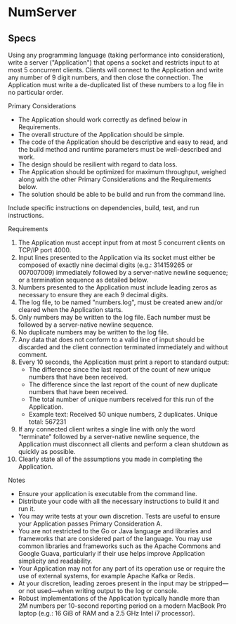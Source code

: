 # NumServer

## Specs

Using any programming language (taking performance into consideration), write a server ("Application") that opens a socket and restricts input to at most 5 concurrent clients.
Clients will connect to the Application and write any number of 9 digit numbers, and then close the connection.
The Application must write a de-duplicated list of these numbers to a log file in no particular order.

Primary Considerations

 - The Application should work correctly as defined below in Requirements.
 - The overall structure of the Application should be simple.
 - The code of the Application should be descriptive and easy to read, and the build method and runtime parameters must be well-described and work.
 - The design should be resilient with regard to data loss.
 - The Application should be optimized for maximum throughput, weighed along with the other Primary Considerations and the Requirements below.
 - The solution should be able to be build and run from the command line.

Include specific instructions on dependencies, build, test, and run instructions.

Requirements

1. The Application must accept input from at most 5 concurrent clients on TCP/IP port 4000.
2. Input lines presented to the Application via its socket must either be composed of exactly nine decimal digits (e.g.: 314159265 or 007007009) immediately followed by a server-native newline sequence; or a termination sequence as detailed below.
3. Numbers presented to the Application must include leading zeros as necessary to ensure they are each 9 decimal digits.
4. The log file, to be named "numbers.log", must be created anew and/or cleared when the Application starts.
5. Only numbers may be written to the log file. Each number must be followed by a server-native newline sequence.
6. No duplicate numbers may be written to the log file.
7. Any data that does not conform to a valid line of input should be discarded and the client connection terminated immediately and without comment.
8. Every 10 seconds, the Application must print a report to standard output:
   * The difference since the last report of the count of new unique numbers that have been received.
   * The difference since the last report of the count of new duplicate numbers that have been received.
   * The total number of unique numbers received for this run of the Application.
   * Example text: Received 50 unique numbers, 2 duplicates. Unique total: 567231
9. If any connected client writes a single line with only the word "terminate" followed by a server-native newline sequence, the Application must disconnect all clients and perform a clean shutdown as quickly as possible.
10. Clearly state all of the assumptions you made in completing the Application.

Notes

 - Ensure your application is executable from the command line.
 - Distribute your code with all the necessary instructions to build it and run it.
 - You may write tests at your own discretion. Tests are useful to ensure your Application passes Primary Consideration A.
 - You are not restricted to the Go or Java language and libraries and frameworks that are considered part of the language. You may use common libraries and frameworks such as the Apache Commons and Google Guava, particularly if their use helps improve Application simplicity and readability.
 - Your Application may not for any part of its operation use or require the use of external systems, for example Apache Kafka or Redis.
 - At your discretion, leading zeroes present in the input may be stripped—or not used—when writing output to the log or console.
 - Robust implementations of the Application typically handle more than 2M numbers per 10-second reporting period on a modern MacBook Pro laptop (e.g.: 16 GiB of RAM and a 2.5 GHz Intel i7 processor).
